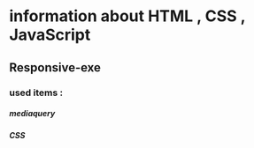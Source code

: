 # information about **HTML** , **CSS** , **JavaScript**
## Responsive-exe
### used items :
##### **mediaquery**
##### **CSS**
